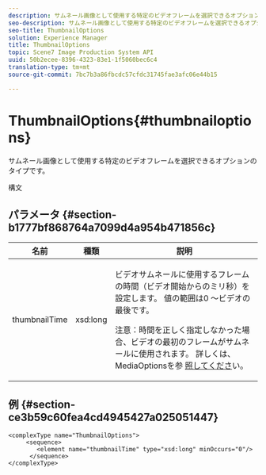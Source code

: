 ```yaml
---
description: サムネール画像として使用する特定のビデオフレームを選択できるオプションのタイプです。
seo-description: サムネール画像として使用する特定のビデオフレームを選択できるオプションのタイプです。
seo-title: ThumbnailOptions
solution: Experience Manager
title: ThumbnailOptions
topic: Scene7 Image Production System API
uuid: 50b2ecee-8396-4323-83e1-1f5060bec6c4
translation-type: tm+mt
source-git-commit: 7bc7b3a86fbcdc57cfdc31745fae3afc06e44b15

---
```



# ThumbnailOptions{#thumbnailoptions}

サムネール画像として使用する特定のビデオフレームを選択できるオプションのタイプです。

構文

## パラメータ {#section-b1777bf868764a7099d4a954b471856c}

<table id="table_C71FD0C995D94CE18994CDA2DC3460DF"> 
 <thead> 
  <tr> 
   <th colname="col1" class="entry"> 名前 </th> 
   <th colname="col2" class="entry"> 種類 </th> 
   <th colname="col3" class="entry"> 説明 </th> 
  </tr> 
 </thead>
 <tbody> 
  <tr> 
   <td colname="col1"> <span class="codeph"> <span class="varname"> thumbnailTime</span></span> </td> 
   <td colname="col2"> <span class="codeph"> xsd:long</span> </td> 
   <td colname="col3"> <p>ビデオサムネールに使用するフレームの時間（ビデオ開始からのミリ秒）を設定します。 値の範囲は0 ～ビデオの最後です。 <p>注意：時間を正しく指定しなかった場合、ビデオの最初のフレームがサムネールに使用されます。 詳しくは、MediaOptionsを参 <a href="../../types/c-data-types/r-media-options.md#reference-18618fc6803a4b6e994bbb48eba93b5b" format="dita" scope="local"> 照してくださ</a>い。 </p></p> </td> 
  </tr> 
 </tbody> 
</table>

## 例 {#section-ce3b59c60fea4cd4945427a025051447}

```
<complexType name="ThumbnailOptions">
     <sequence>
        <element name="thumbnailTime" type="xsd:long" minOccurs="0"/>
      </sequence>
</complexType>
```

